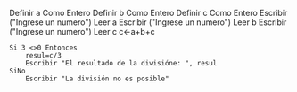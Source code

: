 Definir a Como Entero
	Definir b Como Entero
	Definir c Como Entero
	Escribir ("Ingrese un numero")
	Leer a
	Escribir ("Ingrese un numero")
	Leer b
	Escribir ("Ingrese un numero")
	Leer c
	c<-a+b+c
	
	Si 3 <>0 Entonces
		resul=c/3
		Escribir "El resultado de la divisióne: ", resul
	SiNo
		Escribir "La división no es posible" 
